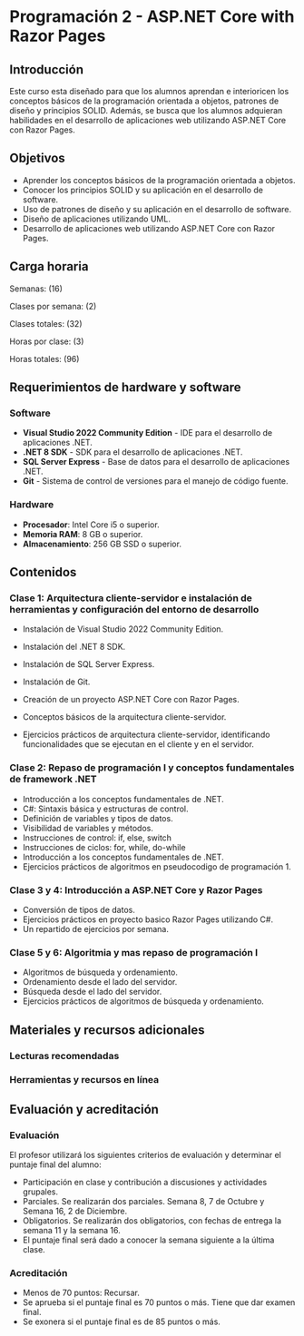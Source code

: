# Programación 2 - ASP.NET Core with Razor Pages

## Introducción

Este curso esta diseñado para que los alumnos aprendan e interioricen los conceptos básicos de la programación orientada a objetos, patrones de diseño y principios SOLID. Además, se busca que los alumnos adquieran habilidades en el desarrollo de aplicaciones web utilizando ASP.NET Core con Razor Pages. 

## Objetivos

- Aprender los conceptos básicos de la programación orientada a objetos.
- Conocer los principios SOLID y su aplicación en el desarrollo de software.
- Uso de patrones de diseño y su aplicación en el desarrollo de software.
- Diseño de aplicaciones utilizando UML.
- Desarrollo de aplicaciones web utilizando ASP.NET Core con Razor Pages.

## Carga horaria

Semanas: (16)

Clases por semana: (2)

Clases totales: (32)

Horas por clase: (3)

Horas totales: (96)

## Requerimientos de hardware y software

### Software

- **Visual Studio 2022 Community Edition** - IDE para el desarrollo de aplicaciones .NET.
- **.NET 8 SDK** - SDK para el desarrollo de aplicaciones .NET.
- **SQL Server Express** - Base de datos para el desarrollo de aplicaciones .NET.
- **Git** - Sistema de control de versiones para el manejo de código fuente.

### Hardware

- **Procesador**: Intel Core i5 o superior.
- **Memoria RAM**: 8 GB o superior.
- **Almacenamiento**: 256 GB SSD o superior.

## Contenidos

### Clase 1: Arquitectura cliente-servidor e instalación de herramientas y configuración del entorno de desarrollo

- Instalación de Visual Studio 2022 Community Edition.
- Instalación del .NET 8 SDK.
- Instalación de SQL Server Express.
- Instalación de Git.
- Creación de un proyecto ASP.NET Core con Razor Pages.

- Conceptos básicos de la arquitectura cliente-servidor.
- Ejercicios prácticos de arquitectura cliente-servidor, identificando funcionalidades que se ejecutan en el cliente y en el servidor.

### Clase 2: Repaso de programación I y conceptos fundamentales de framework .NET

- Introducción a los conceptos fundamentales de .NET.
- C#: Sintaxis básica y estructuras de control.
- Definición de variables y tipos de datos.
- Visibilidad de variables y métodos.
- Instrucciones de control: if, else, switch
- Instrucciones de ciclos: for, while, do-while
- Introducción a los conceptos fundamentales de .NET.
- Ejercicios prácticos de algoritmos en pseudocodigo de programación 1.

### Clase 3 y 4: Introducción a ASP.NET Core y Razor Pages

- Conversión de tipos de datos.
- Ejercicios prácticos en proyecto basico Razor Pages utilizando C#.
- Un repartido de ejercicios por semana.

### Clase 5 y 6: Algoritmia y mas repaso de programación I

- Algoritmos de búsqueda y ordenamiento.
- Ordenamiento desde el lado del servidor.
- Búsqueda desde el lado del servidor.
- Ejercicios prácticos de algoritmos de búsqueda y ordenamiento.

## Materiales y recursos adicionales

### Lecturas recomendadas

### Herramientas y recursos en línea

## Evaluación y acreditación

### Evaluación

El profesor utilizará los siguientes criterios de evaluación y determinar el puntaje final del alumno:

- Participación en clase y contribución a discusiones y actividades grupales.
- Parciales. Se realizarán dos parciales. Semana 8, 7 de Octubre y Semana 16, 2 de Diciembre.
- Obligatorios. Se realizarán dos obligatorios, con fechas de entrega la semana 11 y la semana 16.
- El puntaje final será dado a conocer la semana siguiente a la última clase.

### Acreditación

- Menos de 70 puntos: Recursar.
- Se aprueba si el puntaje final es 70 puntos o más. Tiene que dar examen final.
- Se exonera si el puntaje final es de 85 puntos o más.

